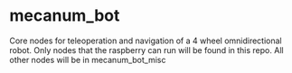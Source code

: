 # mecanum_bot
Core nodes for teleoperation and navigation of a 4 wheel omnidirectional robot. Only nodes that the raspberry can run will be found in this repo. All other nodes will be in mecanum_bot_misc

